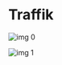 # Traffik

![img 0](https://fanart.tv/fanart/movies/473149/moviethumb/traffik-5b445becc7bcd.jpg)

![img 1](https://i.imgur.com/njTv7TN.png)

